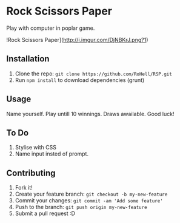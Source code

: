 # Rock Scissors Paper
Play with computer in poplar game.

!Rock Scissors Paper](http://i.imgur.com/DjNBKrJ.png?1)

## Installation
1. Clone the repo: `git clone https://github.com/RoHell/RSP.git`
2. Run `npm install` to download dependencies (grunt)

## Usage
Name yourself. Play untill 10 winnings. Draws awailable. Good luck!

## To Do
1. Stylise with CSS
2. Name input insted of prompt.

## Contributing
1. Fork it!
2. Create your feature branch: `git checkout -b my-new-feature`
3. Commit your changes: `git commit -am 'Add some feature'`
4. Push to the branch: `git push origin my-new-feature`
5. Submit a pull request :D
